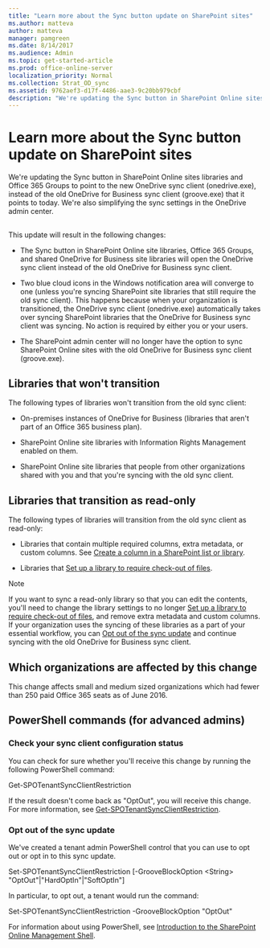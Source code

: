 ```yaml
---
title: "Learn more about the Sync button update on SharePoint sites"
ms.author: matteva
author: matteva
manager: pamgreen
ms.date: 8/14/2017
ms.audience: Admin
ms.topic: get-started-article
ms.prod: office-online-server
localization_priority: Normal
ms.collection: Strat_OD_sync
ms.assetid: 9762aef3-d17f-4486-aae3-9c20bb979cbf
description: "We're updating the Sync button in SharePoint Online sites libraries and Office 365 Groups to point to the new OneDrive sync client (onedrive.exe), instead of the old OneDrive for Business sync client (groove.exe) that it points to today. We're also simplifying the sync settings in the OneDrive admin center."
---
```


# Learn more about the Sync button update on SharePoint sites

We're updating the Sync button in SharePoint Online sites libraries and Office 365 Groups to point to the new OneDrive sync client (onedrive.exe), instead of the old OneDrive for Business sync client (groove.exe) that it points to today. We're also simplifying the sync settings in the OneDrive admin center.
  
## 

This update will result in the following changes:
  
- The Sync button in SharePoint Online site libraries, Office 365 Groups, and shared OneDrive for Business site libraries will open the OneDrive sync client instead of the old OneDrive for Business sync client. 
    
- Two blue cloud icons in the Windows notification area will converge to one (unless you're syncing SharePoint site libraries that still require the old sync client). This happens because when your organization is transitioned, the OneDrive sync client (onedrive.exe) automatically takes over syncing SharePoint libraries that the OneDrive for Business sync client was syncing. No action is required by either you or your users.
    
- The SharePoint admin center will no longer have the option to sync SharePoint Online sites with the old OneDrive for Business sync client (groove.exe).
    
## Libraries that won't transition

The following types of libraries won't transition from the old sync client:
  
- On-premises instances of OneDrive for Business (libraries that aren't part of an Office 365 business plan).
    
- SharePoint Online site libraries with Information Rights Management enabled on them.
    
- SharePoint Online site libraries that people from other organizations shared with you and that you're syncing with the old sync client.
    
## Libraries that transition as read-only

The following types of libraries will transition from the old sync client as read-only:
  
- Libraries that contain multiple required columns, extra metadata, or custom columns. See [Create a column in a SharePoint list or library](https://support.office.com/article/2b0361ae-1bd3-41a3-8329-269e5f81cfa2).
    
- Libraries that [Set up a library to require check-out of files](https://support.office.com/article/0c73792b-f727-4e19-a1f9-3173899e695b).
    
> [!NOTE]
> If you want to sync a read-only library so that you can edit the contents, you'll need to change the library settings to no longer [Set up a library to require check-out of files](https://support.office.com/article/0c73792b-f727-4e19-a1f9-3173899e695b), and remove extra metadata and custom columns. If your organization uses the syncing of these libraries as a part of your essential workflow, you can [Opt out of the sync update](learn-more-about-the-sync-button-update-on-sharepoint-sites.md#BKMK_OptOut) and continue syncing with the old OneDrive for Business sync client. 
  
## Which organizations are affected by this change

This change affects small and medium sized organizations which had fewer than 250 paid Office 365 seats as of June 2016.
  
## PowerShell commands (for advanced admins)

### Check your sync client configuration status

You can check for sure whether you'll receive this change by running the following PowerShell command:
  
Get-SPOTenantSyncClientRestriction
  
If the result doesn't come back as "OptOut", you will receive this change. For more information, see [Get-SPOTenantSyncClientRestriction](https://go.microsoft.com/fwlink/p/?linkid=855909).
  
### Opt out of the sync update
<a name="BKMK_OptOut"> </a>

We've created a tenant admin PowerShell control that you can use to opt out or opt in to this sync update. 
  
Set-SPOTenantSyncClientRestriction [-GrooveBlockOption \<String\> "OptOut"|"HardOptIn"|"SoftOptIn"] 
  
In particular, to opt out, a tenant would run the command: 
  
Set-SPOTenantSyncClientRestriction -GrooveBlockOption "OptOut" 
  
For information about using PowerShell, see [Introduction to the SharePoint Online Management Shell](introduction-to-the-sharepoint-online-management-shell).
  

